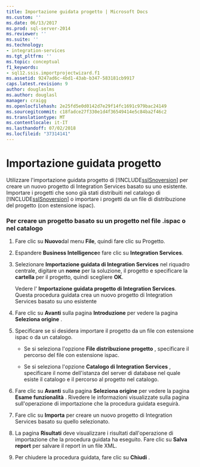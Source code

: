 ```yaml
---
title: Importazione guidata progetto | Microsoft Docs
ms.custom: ''
ms.date: 06/13/2017
ms.prod: sql-server-2014
ms.reviewer: ''
ms.suite: ''
ms.technology:
- integration-services
ms.tgt_pltfrm: ''
ms.topic: conceptual
f1_keywords:
- sql12.ssis.importprojectwizard.f1
ms.assetid: 9247ad6c-4bd1-43ab-b347-583181cb9917
caps.latest.revision: 9
author: douglaslms
ms.author: douglasl
manager: craigg
ms.openlocfilehash: 2e25fd5e0d0142d7e29f14fc1691c979bac24149
ms.sourcegitcommit: c18fadce27f330e1d4f36549414e5c84ba2f46c2
ms.translationtype: MT
ms.contentlocale: it-IT
ms.lasthandoff: 07/02/2018
ms.locfileid: "37314141"
---
```

# <a name="import-project-wizard"></a>Importazione guidata progetto
  Utilizzare l'importazione guidata progetto di [!INCLUDE[ssISnoversion](../includes/ssisnoversion-md.md)] per creare un nuovo progetto di Integration Services basato su uno esistente. Importare i progetti che sono già stati distribuiti nel catalogo di [!INCLUDE[ssISnoversion](../includes/ssisnoversion-md.md)] o importare i progetti da un file di distribuzione del progetto (con estensione ispac).  
  
### <a name="to-create-a-project-based-on-a-project-in-ispac-file-or-in-catalog"></a>Per creare un progetto basato su un progetto nel file .ispac o nel catalogo  
  
1.  Fare clic su **Nuovo**dal menu **File**, quindi fare clic su Progetto.  
  
2.  Espandere **Business Intelligence**e fare clic su **Integration Services**.  
  
3.  Selezionare **Importazione guidata di Integration Services** nel riquadro centrale, digitare un **nome** per la soluzione, il progetto e specificare la **cartella** per il progetto, quindi scegliere **OK**.  
  
     Vedere l' **Importazione guidata progetto di Integration Services**. Questa procedura guidata crea un nuovo progetto di Integration Services basato su uno esistente  
  
4.  Fare clic su **Avanti** sulla pagina **Introduzione** per vedere la pagina **Seleziona origine** .  
  
5.  Specificare se si desidera importare il progetto da un file con estensione ispac o da un catalogo.  
  
    -   Se si seleziona l'opzione **File distribuzione progetto** , specificare il percorso del file con estensione ispac.  
  
    -   Se si seleziona l'opzione **Catalogo di Integration Services** , specificare il nome dell'istanza del server di database nel quale esiste il catalogo e il percorso al progetto nel catalogo.  
  
6.  Fare clic su **Avanti** sulla pagina **Seleziona origine** per vedere la pagina **Esame funzionalità** . Rivedere le informazioni visualizzate sulla pagina sull'operazione di importazione che la procedura guidata eseguirà.  
  
7.  Fare clic su **Importa** per creare un nuovo progetto di Integration Services basato su quello selezionato.  
  
8.  La pagina **Risultati** deve visualizzare i risultati dall'operazione di importazione che la procedura guidata ha eseguito. Fare clic su **Salva report** per salvare il report in un file XML.  
  
9. Per chiudere la procedura guidata, fare clic su **Chiudi** .  
  
  
